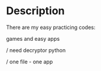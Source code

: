 # Description 
There are my easy practicing codes: 

games and easy apps

/ need decryptor python 




/ one file - one app